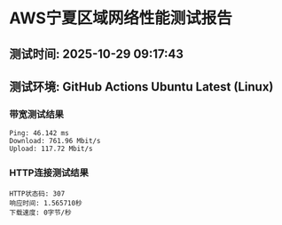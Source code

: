 # AWS宁夏区域网络性能测试报告
## 测试时间: 2025-10-29 09:17:43
## 测试环境: GitHub Actions Ubuntu Latest (Linux)

### 带宽测试结果
```
Ping: 46.142 ms
Download: 761.96 Mbit/s
Upload: 117.72 Mbit/s
```

### HTTP连接测试结果
```
HTTP状态码: 307
响应时间: 1.565710秒
下载速度: 0字节/秒
```

